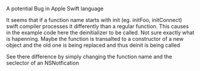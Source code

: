 A potential Bug in Apple Swift language

It seems that if a function name starts with init (eg. initFoo, initConnect) swift compiler processes it differently than a regular function.
This causes in the example code here the deinitializer to be called. Not sure exactly what is hapenning. Maybe the function is transalted to a constructor of a new object and the old one is being replaced and thus deinit is being called

See there difference by simply changing the function name and the seclector of an NSNotfication